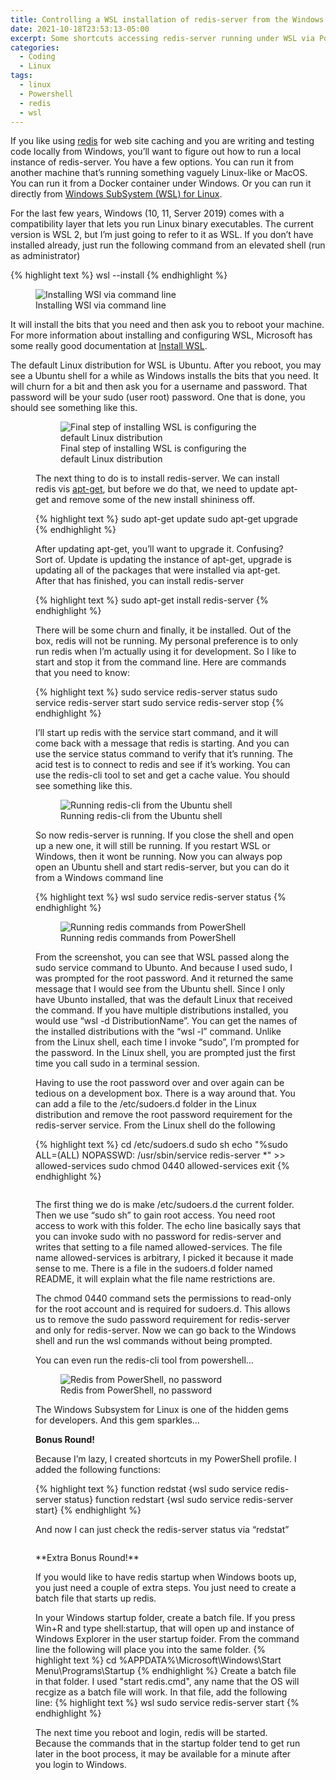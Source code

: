 ```yaml
---
title: Controlling a WSL installation of redis-server from the Windows command line
date: 2021-10-18T23:53:13-05:00
excerpt: Some shortcuts accessing redis-server running under WSL via PowerShell
categories:
  - Coding
  - Linux
tags:
  - linux
  - Powershell
  - redis
  - wsl
---
```

If you like using [redis](https://redis.io/) for web site caching and you are writing and testing code locally from Windows, you&#8217;ll want to figure out how to run a local instance of redis-server. You have a few options. You can run it from another machine that&#8217;s running something vaguely Linux-like or MacOS. You can run it from a Docker container under Windows. Or you can run it directly from <a href="http://Windows SubSystem (WSL) for Linux" data-wplink-url-error="true">Windows SubSystem (WSL) for Linux</a>.

For the last few years, Windows (10, 11, Server 2019) comes with a compatibility layer that lets you run Linux binary executables. The current version is WSL 2, but I&#8217;m just going to refer to it as WSL. If you don&#8217;t have installed already, just run the following command from an elevated shell (run as administrator)

{% highlight text %}
wsl --install
{% endhighlight %}

<figure> 
<img src="https://i2.wp.com/photos.smugmug.com/Blog/n-zwT5d/2021/i-pTtQzxz/0/0a5988c8/L/02%20-%20wsl-install-L.png" alt="Installing WSl via command line"  /> <figcaption>Installing WSl via command line</figcaption></figure> 

It will install the bits that you need and then ask you to reboot your machine. For more information about installing and configuring WSL, Microsoft has some really good documentation at [Install WSL](https://docs.microsoft.com/en-us/windows/wsl/install).

The default Linux distribution for WSL is Ubuntu. After you reboot, you may see a Ubuntu shell for a while as Windows installs the bits that you need. It will churn for a bit and then ask you for a username and password. That password will be your sudo (user root) password. One that is done, you should see something like this.<figure>

<figure><img src="https://i2.wp.com/photos.smugmug.com/Blog/n-zwT5d/2021/i-43gLWHP/0/54984ae6/L/02%20-%20ubuntu-install-L.png" alt="Final step of installing WSL is configuring the default Linux distribution"  /> <figcaption>Final step of installing WSL is configuring the default Linux distribution</figcaption></figure> 

The next thing to do is to install redis-server. We can install redis vis [apt-get](https://en.wikipedia.org/wiki/APT_(software)), but before we do that, we need to update apt-get and remove some of the new install shininess off.

{% highlight text %}
sudo apt-get update
sudo apt-get upgrade
{% endhighlight %}

After updating apt-get, you&#8217;ll want to upgrade it. Confusing? Sort of. Update is updating the instance of apt-get, upgrade is updating all of the packages that were installed via apt-get. After that has finished, you can install redis-server

{% highlight text %}
sudo apt-get install redis-server
{% endhighlight %}

There will be some churn and finally, it be installed. Out of the box, redis will not be running. My personal preference is to only run redis when I&#8217;m actually using it for development. So I Iike to start and stop it from the command line. Here are commands that you need to know:

{% highlight text %}
sudo service redis-server status
sudo service redis-server start
sudo service redis-server stop
{% endhighlight %}

I&#8217;ll start up redis with the service start command, and it will come back with a message that redis is starting. And you can use the service status command to verify that it&#8217;s running. The acid test is to connect to redis and see if it&#8217;s working. You can use the redis-cli tool to set and get a cache value. You should see something like this.

<figure><img src="https://i2.wp.com/photos.smugmug.com/Blog/n-zwT5d/2021/i-vLhVGKK/0/6aaf4c9d/O/04%20-%20redis-cli.png" alt="Running redis-cli from the Ubuntu shell"  /> <figcaption>Running redis-cli from the Ubuntu shell</figcaption></figure> 

So now redis-server is running. If you close the shell and open up a new one, it will still be running. If you restart WSL or Windows, then it wont be running. Now you can always pop open an Ubuntu shell and start redis-server, but you can do it from a Windows command line

{% highlight text %}
wsl sudo service redis-server status
{% endhighlight %}

<figure><img src="https://i2.wp.com/photos.smugmug.com/Blog/n-zwT5d/2021/i-ffr3dZN/0/71f62819/O/05%20-%20redis-pwsh.png" alt="Running redis commands from PowerShell"  /><figcaption>Running redis commands from PowerShell</figcaption></figure> 

From the screenshot, you can see that WSL passed along the sudo service command to Ubunto. And because I used sudo, I was prompted for the root password. And it returned the same message that I would see from the Ubuntu shell. Since I only have Ubunto installed, that was the default Linux that received the command. If you have multiple distributions installed, you would use &#8220;wsl -d DistributionName&#8221;. You can get the names of the installed distributions with the &#8220;wsl -l&#8221; command. Unlike from the Linux shell, each time I invoke &#8220;sudo&#8221;, I&#8217;m prompted for the password. In the Linux shell, you are prompted just the first time you call sudo in a terminal session.

Having to use the root password over and over again can be tedious on a development box. There is a way around that. You can add a file to the /etc/sudoers.d folder in the Linux distribution and remove the root password requirement for the redis-server service. From the Linux shell do the following

{% highlight text %}
cd /etc/sudoers.d
sudo sh
echo "%sudo ALL=(ALL) NOPASSWD: /usr/sbin/service redis-server *" >> allowed-services
sudo chmod 0440 allowed-services
exit
{% endhighlight %}

<figure><img src="https://i1.wp.com/photos.smugmug.com/Blog/n-zwT5d/2021/i-bdhLSQW/0/003b70be/O/06%20-%20sudoers.png" alt=""  /> </figure> 

The first thing we do is make /etc/sudoers.d the current folder. Then we use &#8220;sudo sh&#8221; to gain root access. You need root access to work with this folder. The echo line basically says that you can invoke sudo with no password for redis-server and writes that setting to a file named allowed-services. The file name allowed-services is arbitrary, I picked it because it made sense to me. There is a file in the sudoers.d folder named README, it will explain what the file name restrictions are.

The chmod 0440 command sets the permissions to read-only for the root account and is required for sudoers.d. This allows us to remove the sudo password requirement for redis-server and only for redis-server. Now we can go back to the Windows shell and run the wsl commands without being prompted.

You can even run the redis-cli tool from powershell&#8230;

<figure>
<img src="https://i2.wp.com/photos.smugmug.com/Blog/n-zwT5d/2021/i-5jWGFRF/0/c4e9ba5e/O/07%20-%20redis-pwsh.png" alt="Redis from PowerShell, no password"  />
<figcaption>Redis from PowerShell, no password</figcaption>
</figure> 

The Windows Subsystem for Linux is one of the hidden gems for developers. And this gem sparkles&#8230;

**Bonus Round!**

Because I&#8217;m lazy, I created shortcuts in my PowerShell profile. I added the following functions:

{% highlight text %}
function redstat {wsl sudo service redis-server status}
function redstart {wsl sudo service redis-server start}
{% endhighlight %}

And now I can just check the redis-server status via &#8220;redstat&#8221;
<figure>
<img src="https://i0.wp.com/photos.smugmug.com/Blog/n-zwT5d/2021/i-MBk5v8J/0/afa5b1b0/O/08-redstat.png" alt="" /> 
</figure>
**Extra Bonus Round!**

If you would like to have redis startup when Windows boots up, you just need a couple of extra steps. You just need to create a batch file that starts up redis.

In your Windows startup folder, create a batch file. If you press Win+R and type shell:startup, that will open up and instance of Windows Explorer in the user startup foider.  From the command line the following will place you into the same folder.
  {% highlight text %}
  cd %APPDATA%\Microsoft\Windows\Start Menu\Programs\Startup
  {% endhighlight %}
Create a batch file in that folder. I used "start redis.cmd", any name that the OS will recgize as a batch file will work. In that file, add the following line:
  {% highlight text %}
  wsl sudo service redis-server start
  {% endhighlight %}

The next time you reboot and login, redis will be started. Because the commands that in the startup folder tend to get run later in the boot process, it may be available for a minute after you login to Windows.